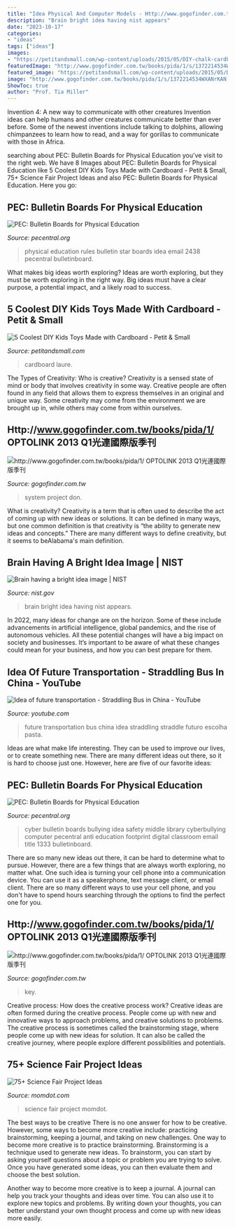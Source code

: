 ```yaml
---
title: "Idea Physical And Computer Models - Http://www.gogofinder.com.tw/books/pida/1/ Optolink 2013 Q1光連國際版季刊"
description: "Brain bright idea having nist appears"
date: "2023-10-17"
categories:
- "ideas"
tags: ["ideas"]
images:
- "https://petitandsmall.com/wp-content/uploads/2015/05/DIY-chalk-cardboard-Computer.jpg"
featuredImage: "http://www.gogofinder.com.tw/books/pida/1/s/1372214534WXANrKAN.jpg"
featured_image: "https://petitandsmall.com/wp-content/uploads/2015/05/DIY-chalk-cardboard-Computer.jpg"
image: "http://www.gogofinder.com.tw/books/pida/1/s/1372214534WXANrKAN.jpg"
ShowToc: true
author: "Prof. Tia Miller"
---
```



Invention 4: A new way to communicate with other creatures
Invention ideas can help humans and other creatures communicate better than ever before. Some of the newest inventions include talking to dolphins, allowing chimpanzees to learn how to read, and a way for gorillas to communicate with those in Africa.

	

		
searching about PEC: Bulletin Boards for Physical Education you've visit to the right web. We have 8 Images about PEC: Bulletin Boards for Physical Education like 5 Coolest DIY Kids Toys Made with Cardboard - Petit &amp; Small, 75+ Science Fair Project Ideas and also PEC: Bulletin Boards for Physical Education. Here you go:
		
    
## PEC: Bulletin Boards For Physical Education

<img loading=lazy src="https://www.pecentral.org/BulletinBoard/Images/2438.jpg" onerror="this.onerror=null;this.src='https://tse1.mm.bing.net/th?id=OIP.tSkT1KqivJ3op-pLnutFwAHaFj&amp;pid=15.1';" alt="PEC: Bulletin Boards for Physical Education">

_Source: pecentral.org_

>physical education rules bulletin star boards idea email 2438 pecentral bulletinboard. 

	

What makes big ideas worth exploring?
Ideas are worth exploring, but they must be worth exploring in the right way. Big ideas must have a clear purpose, a potential impact, and a likely road to success.

    
## 5 Coolest DIY Kids Toys Made With Cardboard - Petit &amp; Small

<img loading=lazy src="https://petitandsmall.com/wp-content/uploads/2015/05/DIY-chalk-cardboard-Computer.jpg" onerror="this.onerror=null;this.src='https://tse1.mm.bing.net/th?id=OIP.7skcFn5GulLO3X9Su9p1PQHaFj&amp;pid=15.1';" alt="5 Coolest DIY Kids Toys Made with Cardboard - Petit &amp; Small">

_Source: petitandsmall.com_

>cardboard laure. 

	

The Types of Creativity: Who is creative?
Creativity is a sensed state of mind or body that involves creativity in some way. Creative people are often found in any field that allows them to express themselves in an original and unique way. Some creativity may come from the environment we are brought up in, while others may come from within ourselves.

    
## Http://www.gogofinder.com.tw/books/pida/1/ OPTOLINK 2013 Q1光連國際版季刊

<img loading=lazy src="http://www.gogofinder.com.tw/books/pida/1/s/1372214534wXRLwg6b.jpg" onerror="this.onerror=null;this.src='https://tse1.mm.bing.net/th?id=OIP.afQVcgcfA_a7dydgN9o8IgHaKf&amp;pid=15.1';" alt="http://www.gogofinder.com.tw/books/pida/1/ OPTOLINK 2013 Q1光連國際版季刊">

_Source: gogofinder.com.tw_

>system project don. 

	

What is creativity?
Creativity is a term that is often used to describe the act of coming up with new ideas or solutions. It can be defined in many ways, but one common definition is that creativity is “the ability to generate new ideas and concepts.” There are many different ways to define creativity, but it seems to beAlabama's main definition.

    
## Brain Having A Bright Idea Image | NIST

<img loading=lazy src="https://www.nist.gov/sites/default/files/images/2019/08/14/brain-with-bright-ideas.jpg" onerror="this.onerror=null;this.src='https://tse1.mm.bing.net/th?id=OIP.0WKC6CMtESJP3qxoWnPmBAHaEo&amp;pid=15.1';" alt="Brain having a bright idea image | NIST">

_Source: nist.gov_

>brain bright idea having nist appears. 

	

In 2022, many ideas for change are on the horizon. Some of these include advancements in artificial intelligence, global pandemics, and the rise of autonomous vehicles. All these potential changes will have a big impact on society and businesses. It’s important to be aware of what these changes could mean for your business, and how you can best prepare for them.

    
## Idea Of Future Transportation - Straddling Bus In China - YouTube

<img loading=lazy src="http://i.ytimg.com/vi/vaUTIIggEis/maxresdefault.jpg" onerror="this.onerror=null;this.src='https://tse2.mm.bing.net/th?id=OIP.qFbXIqPxTt-UQERbss_8TwHaEK&amp;pid=15.1';" alt="Idea of future transportation - Straddling Bus in China - YouTube">

_Source: youtube.com_

>future transportation bus china idea straddling straddle futuro escolha pasta. 

	

Ideas are what make life interesting. They can be used to improve our lives, or to create something new. There are many different ideas out there, so it is hard to choose just one. However, here are five of our favorite ideas: 

    
## PEC: Bulletin Boards For Physical Education

<img loading=lazy src="http://www.pecentral.org/BulletinBoard/Images/1333.jpg" onerror="this.onerror=null;this.src='https://tse4.mm.bing.net/th?id=OIP._FoTyUI-XtleqoQdJfX_IgHaFj&amp;pid=15.1';" alt="PEC: Bulletin Boards for Physical Education">

_Source: pecentral.org_

>cyber bulletin boards bullying idea safety middle library cyberbullying computer pecentral anti education footprint digital classroom email title 1333 bulletinboard. 

	

There are so many new ideas out there, it can be hard to determine what to pursue. However, there are a few things that are always worth exploring, no matter what. One such idea is turning your cell phone into a communication device. You can use it as a speakerphone, text message client, or email client. There are so many different ways to use your cell phone, and you don't have to spend hours searching through the options to find the perfect one for you.

    
## Http://www.gogofinder.com.tw/books/pida/1/ OPTOLINK 2013 Q1光連國際版季刊

<img loading=lazy src="http://www.gogofinder.com.tw/books/pida/1/s/1372214534WXANrKAN.jpg" onerror="this.onerror=null;this.src='https://tse4.mm.bing.net/th?id=OIP.qMKG5vJpnl_skv6s0kkB2wHaKf&amp;pid=15.1';" alt="http://www.gogofinder.com.tw/books/pida/1/ OPTOLINK 2013 Q1光連國際版季刊">

_Source: gogofinder.com.tw_

>key. 

	

Creative process: How does the creative process work?
Creative ideas are often formed during the creative process. People come up with new and innovative ways to approach problems, and creative solutions to problems. The creative process is sometimes called the brainstorming stage, where people come up with new ideas for solution. It can also be called the creative journey, where people explore different possibilities and potentials.

    
## 75+ Science Fair Project Ideas

<img loading=lazy src="https://www.momdot.com/wp-content/uploads/2016/02/Science-Fair-Project-Ideas-36.jpg" onerror="this.onerror=null;this.src='https://tse1.mm.bing.net/th?id=OIP.Ka2kt_OA30TwiBEE_JYetQHaJ4&amp;pid=15.1';" alt="75+ Science Fair Project Ideas">

_Source: momdot.com_

>science fair project momdot. 

	

The best ways to be creative
There is no one answer for how to be creative. However, some ways to become more creative include: practicing brainstorming, keeping a journal, and taking on new challenges.
One way to become more creative is to practice brainstorming. Brainstorming is a technique used to generate new ideas. To brainstorm, you can start by asking yourself questions about a topic or problem you are trying to solve. Once you have generated some ideas, you can then evaluate them and choose the best solution.

Another way to become more creative is to keep a journal. A journal can help you track your thoughts and ideas over time. You can also use it to explore new topics and problems. By writing down your thoughts, you can better understand your own thought process and come up with new ideas more easily.

